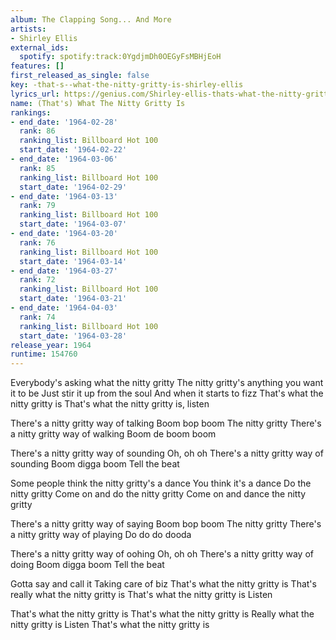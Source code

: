 ```yaml
---
album: The Clapping Song... And More
artists:
- Shirley Ellis
external_ids:
  spotify: spotify:track:0YgdjmDh0OEGyFsMBHjEoH
features: []
first_released_as_single: false
key: -that-s--what-the-nitty-gritty-is-shirley-ellis
lyrics_url: https://genius.com/Shirley-ellis-thats-what-the-nitty-gritty-is-lyrics
name: (That's) What The Nitty Gritty Is
rankings:
- end_date: '1964-02-28'
  rank: 86
  ranking_list: Billboard Hot 100
  start_date: '1964-02-22'
- end_date: '1964-03-06'
  rank: 85
  ranking_list: Billboard Hot 100
  start_date: '1964-02-29'
- end_date: '1964-03-13'
  rank: 79
  ranking_list: Billboard Hot 100
  start_date: '1964-03-07'
- end_date: '1964-03-20'
  rank: 76
  ranking_list: Billboard Hot 100
  start_date: '1964-03-14'
- end_date: '1964-03-27'
  rank: 72
  ranking_list: Billboard Hot 100
  start_date: '1964-03-21'
- end_date: '1964-04-03'
  rank: 74
  ranking_list: Billboard Hot 100
  start_date: '1964-03-28'
release_year: 1964
runtime: 154760
---
```

Everybody's asking what the nitty gritty
The nitty gritty's anything you want it to be
Just stir it up from the soul
And when it starts to fizz
That's what the nitty gritty is
That's what the nitty gritty is, listen

There's a nitty gritty way of talking
Boom bop boom
The nitty gritty
There's a nitty gritty way of walking
Boom de boom boom

There's a nitty gritty way of sounding
Oh, oh oh
There's a nitty gritty way of sounding
Boom digga boom
Tell the beat

Some people think the nitty gritty's a dance
You think it's a dance
Do the nitty gritty
Come on and do the nitty gritty
Come on and dance the nitty gritty

There's a nitty gritty way of saying
Boom bop boom
The nitty gritty
There's a nitty gritty way of playing
Do do do dooda

There's a nitty gritty way of oohing
Oh, oh oh
There's a nitty gritty way of doing
Boom digga boom
Tell the beat

Gotta say and call it
Taking care of biz
That's what the nitty gritty is
That's really what the nitty gritty is
That's what the nitty gritty is
Listen

That's what the nitty gritty is
That's what the nitty gritty is
Really what the nitty gritty is
Listen
That's what the nitty gritty is
